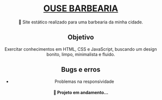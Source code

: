 <h1 align="center">
    <a href="https://ghenriquev.github.io/ouse_barbearia">
      OUSE BARBEARIA
    </a>
</h1>

<p align="center">🚀 Site estático realizado para uma barbearia da minha cidade.</p>

<h2 align="center">Objetivo</h2>

<p align="center">Exercitar conhecimentos em HTML, CSS e JavaScript, buscando um design bonito, limpo, minimalista e fluido.</p>

<h2 align="center">Bugs e erros</h2>

<ul align="center">
  <li>Problemas na responsividade</li>
</ul>

<h4 align="center">🚧 Projeto em andamento...</h4>

